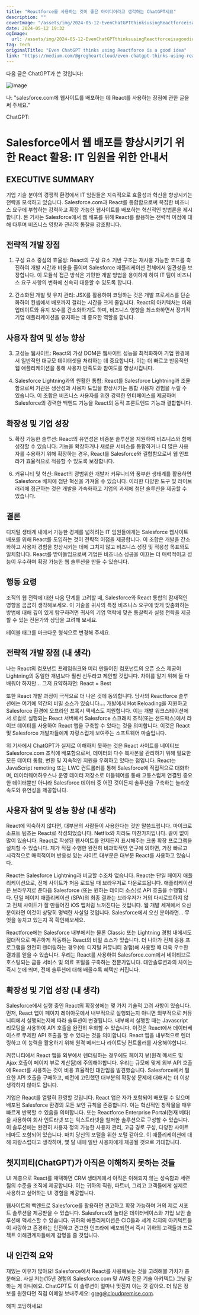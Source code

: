 ```yaml
---
title: "Reactforce를 사용하는 것이 좋은 아이디어라고 생각하는 ChatGPT세요"
description: ""
coverImage: "/assets/img/2024-05-12-EvenChatGPTthinksusingReactforceisagoodidea_0.png"
date: 2024-05-12 19:32
ogImage: 
  url: /assets/img/2024-05-12-EvenChatGPTthinksusingReactforceisagoodidea_0.png
tag: Tech
originalTitle: "Even ChatGPT thinks using Reactforce is a good idea"
link: "https://medium.com/@gregheartcloud/even-chatgpt-thinks-using-reactforce-is-a-good-idea-41925c4b3aeb"
---
```



다음 글은 ChatGPT가 쓴 것입니다:

![image](/assets/img/2024-05-12-EvenChatGPTthinksusingReactforceisagoodidea_0.png)

나: "salesforce.com에 웹사이트를 배포하는 데 React를 사용하는 장점에 관한 글을 써 주세요."

ChatGPT:



# Salesforce에서 웹 배포를 향상시키기 위한 React 활용: IT 임원을 위한 안내서

## EXECUTIVE SUMMARY

기업 기술 분야의 경쟁적 환경에서 IT 임원들은 지속적으로 효율성과 혁신을 향상시키는 전략을 모색하고 있습니다. Salesforce.com과 React를 통합함으로써 복잡한 비즈니스 요구에 부합하는 강력하고 확장 가능한 웹사이트를 배포하는 혁신적인 방법론을 제시합니다. 본 기사는 Salesforce에서 웹 배포를 위해 React를 활용하는 전략적 이점에 대해 다루며 비즈니스 영향과 관리적 통찰을 강조합니다.

## 전략적 개발 장점



1. 구성 요소 중심의 효율성: React의 구성 요소 기반 구조는 재사용 가능한 코드를 촉진하여 개발 시간과 비용을 줄이며 Salesforce 애플리케이션 전체에서 일관성을 보장합니다. 이 모듈식 접근 방식은 기민한 개발 방법을 용이하게 하여 IT 팀이 비즈니스 요구 사항의 변화에 신속히 대응할 수 있도록 합니다.

2. 간소화된 개발 및 유지 관리: JSX를 활용하여 코딩하는 것은 개발 프로세스를 단순화하여 컨셉에서 배포까지 걸리는 시간을 크게 줄입니다. React의 아키텍처는 미래 업데이트와 유지 보수를 간소화하기도 하며, 비즈니스 영향을 최소화하면서 장기적 기업 애플리케이션을 유지하는 데 중요한 역할을 합니다.

## 사용자 참여 및 성능 향상

3. 고성능 웹사이트: React의 가상 DOM은 웹사이트 성능을 최적화하여 기업 환경에서 일반적인 대규모 데이터셋을 처리하는 데 중요합니다. 이는 더 빠르고 반응적인 웹 애플리케이션을 통해 사용자 만족도와 참여도를 향상시킵니다.



4. Salesforce Lightning과의 원활한 통합: React를 Salesforce Lightning과 조율함으로써 기관은 생산성과 사용자 도입을 향상시키는 통합 사용자 경험을 누릴 수 있습니다. 이 조합은 비즈니스 사용자를 위한 강력한 인터페이스를 제공하며 Salesforce의 강력한 백엔드 기능을 React의 동적 프론트엔드 기능과 결합합니다.

## 확장성 및 기업 성장

5. 확장 가능한 솔루션: React의 유연성은 비증분 솔루션을 지원하여 비즈니스와 함께 성장할 수 있습니다. 기능을 확장하거나 새로운 서비스를 통합하거나 더 많은 사용자를 수용하기 위해 확장하는 경우, React를 Salesforce와 결합함으로써 웹 인프라가 효율적으로 적응할 수 있도록 보장합니다.

6. 커뮤니티 및 혁신: React의 광범위한 개발자 커뮤니티와 풍부한 생태계를 활용하면 Salesforce 배치에 첨단 혁신을 가져올 수 있습니다. 이러한 다양한 도구 및 라이브러리에 접근하는 것은 개발을 가속화하고 기업의 과제에 첨단 솔루션을 제공할 수 있습니다.



## 결론

디지털 생태계 내에서 가능한 경계를 넓히려는 IT 임원들에게는 Salesforce 웹사이트 배포를 위해 React를 도입하는 것이 전략적 이점을 제공합니다. 이 조합은 개발을 간소화하고 사용자 경험을 향상시키는 데에 그치지 않고 비즈니스 성장 및 적응성 목표와도 일치합니다. React를 받아들임으로써 기업은 비즈니스 성공을 이끄는 더 매력적이고 성능이 우수하며 확장 가능한 웹 솔루션을 만들 수 있습니다.

## 행동 요령

조직의 웹 전략에 대한 다음 단계를 고려할 때, Salesforce와 React 통합의 잠재적인 영향을 곰곰히 생각해보세요. 이 기술을 귀사의 특정 비즈니스 요구에 맞게 맞춤화하는 방법에 대해 깊이 있게 탐구하려면 귀사의 기업 맥락에 맞춘 통찰력과 실행 전략을 제공할 수 있는 전문가와 상담을 고려해 보세요.



테이블 태그를 마크다운 형식으로 변경해 주세요.



## 전략적 개발 장점 (내 생각)

나는 React의 컴포넌트 프레임워크와 미리 만들어진 컴포넌트의 오픈 소스 제공이 Lightning의 동일한 개념보다 훨씬 선두라고 제안할 것입니다. 차이를 알기 위해 둘 다 배워야 하지만... 그저 요약하자면: React = Best

또한 React 개발 과정이 극적으로 더 나은 것에 동의합니다. 당사의 Reactforce 솔루션에는 여기에 약간의 비밀 소스가 있습니다.... 개발에서 Hot Reloading을 지원하고 Salesforce 환경에 오프라인 프록시 액세스도 지원합니다. 이는 개발 워크스테이션에서 로컬로 실행되는 React 서버에서 Salesforce 스크래치 조직(또는 샌드박스)에서 라이브 데이터를 사용하여 React 앱을 구축할 수 있다는 것을 의미합니다. 이것은 React 및 Salesforce 개발자들에게 자랑스럽게 보여주는 소프트웨어 마술입니다.

위 기사에서 ChatGPT가 실제로 이해하지 못하는 것은 React 사이트를 네이티브 Salesforce.com 조직에 배포함으로써, 데이터의 다수 복사본을 관리하기 위해 필요한 모든 데이터 통합, 변환 및 지속적인 지원을 우회하고 있다는 점입니다. React는 JavaScript remoting 또는 LWC 컨트롤러를 통해 Salesforce에 직접적으로 대화하며, 데이터웨어하우스나 운영 데이터 저장소로 미들웨어를 통해 고통스럽게 연결된 중요한 데이터뿐만 아니라 Salesforce 데이터 중 어떤 것이든지 솔루션을 구축하는 놀라운 속도와 유연성을 제공합니다.



## 사용자 참여 및 성능 향상 (내 생각)

React에 익숙하지 않다면, 대부분의 사람들이 사용한다는 것만 말씀드립니다. 마이크로소프트 팀즈는 React로 작성되었습니다. Netflix와 지라도 마찬가지입니다. 끝이 없이 많이 있습니다. React로 작성된 웹사이트를 언제든지 표시해주는 크롬 확장 프로그램을 설치할 수 있습니다. 제가 직접 수행한 완전히 비과학적인 연구에 의하면, 가장 빠르고 시각적으로 매력적이며 반응성 있는 사이트 대부분은 대부분 React를 사용하고 있습니다.

React는 Salesforce Lightning과 비교할 수조차 없습니다. React는 단일 페이지 애플리케이션으로, 전체 사이트가 처음 로드될 때 브라우저로 다운로드됩니다. 애플리케이션은 브라우저로 푼다음 Salesforce (또는 원하는 데이터 소스)로 API 호출을 수행합니다. 단일 페이지 애플리케이션 (SPA)의 최종 결과는 브라우저가 거의 다시로드하지 않고 전체 사이트가 잘 만들어진 iOS 앱처럼 느껴진다는 것입니다. 웹 개발 세계에서 오신 분이라면 이것이 상당히 명백한 사실일 것입니다. Salesforce에서 오신 분이라면... 무엇을 놓치고 있는지 꼭 확인해보세요.

Reactforce에는 Salesforce 내부에서는 물론 Classic 또는 Lightning 경험 내에서도 절대적으로 매끈하게 작동하는 React의 비밀 소스가 있습니다. 더 나아가 전체 응용 프로그램을 완전히 렌더링하는 경우(예: 디지털 커뮤니티 경험)에 사용할 때 더욱 우수한 결과를 얻을 수 있습니다. 우리는 React를 사용하여 Salesforce.com에서 네이티브로 호스팅되는 금융 서비스 및 의료 포털을 구축하는 전문가입니다. 대안솔루션과의 차이는 즉시 눈에 띄며, 전체 솔루션에 대해 배울수록 혜택만 커집니다.



## 확장성 및 기업 성장 (내 생각)

Salesforce에서 실행 중인 React의 확장성에는 몇 가지 기술적 고려 사항이 있습니다. 먼저, React 앱이 페이지 레이아웃에서 내부적으로 실행되는지 아니면 외부적으로 커뮤니티에서 실행되는지에 따라 솔루션이 변경됩니다. 내부에서 실행할 때는 Javascript 리모팅을 사용하여 API 호출을 완전히 우회할 수 있습니다. 이것은 React에서 데이터베이스로 무제한 API 호출을 할 수 있다는 것을 의미합니다. React 앱을 내부적으로 렌더링하고 이 능력을 활용하기 위해 원격 메서드나 라이트닝 컨트롤러를 사용해야합니다.

커뮤니티에서 React 앱을 외부에서 렌더링하는 경우에도 페이지 뷰(원격 메서드 및 Ajax 호출이 페이지 뷰로 계산됨)에 주의해야합니다. 우리는 규모에 맞게 외부 API 호출에 React를 사용하는 것이 비용 효율적인 대안임을 발견했습니다. Salesforce에서 필요한 API 호출을 구매하고, 예전에 고민했던 대부분의 확장성 문제에 대해서는 더 이상 생각하지 않아도 됩니다.

기업은 React를 열렬히 환영할 것입니다. React 앱은 자가 포함되어 배포될 수 있으며 배포된 Salesforce 환경의 모든 보안 규칙을 존중합니다. 이는 혁신적인 창작물을 매우 빠르게 반복할 수 있음을 의미합니다. 또는 Reactforce Enterprise Portal(현재 베타)을 사용하여 회사 인트라넷 또는 익스트라넷을 철저한 솔루션으로 구성할 수 있습니다. 이 솔루션에는 완전히 사용자 정의 가능한 사용자 관리, 고급 경로 구성, 다양한 사이트 테마도 포함되어 있습니다. 마치 당신의 포털을 위한 포털 같아요. 이 애플리케이션에 대해 자랑스럽다고 생각하며, 몇 달 내에 일반 사용자에게 제공될 것으로 기대합니다.



## 챗지피티(ChatGPT)가 아직은 이해하지 못하는 것들

UI 계층으로 React를 채택하면 CRM 생태계에서 아직은 이해되지 않는 성숙함과 세련됨의 수준을 조직에 제공합니다. 이는 귀하의 직원, 파트너, 그리고 고객들에게 실제로 사용하고 싶어하는 UI 경험을 제공합니다.

웹사이트의 백엔드로 Salesforce를 활용하면 견고하고 확장 가능하며 거의 제로 서포트 솔루션을 제공받을 수 있습니다. Salesforce의 놀라운 데이터베이스와 기업 보안 솔루션에 액세스할 수 있습니다. 귀하의 애플리케이션은 CIO들과 세계 각지의 아키텍트들이 사랑하고 존경하는 안전하고 견고한 인프라에 배포되면서 즉시 귀하의 고객들과 프로젝트 이해관계자들에게 감명을 줄 것입니다.

## 내 인간적 요약



재밌는 이유가 많아요! Salesforce에서 React를 사용해보는 것을 고려해볼 가치가 충분해요. 사실 저는(15년 경험의 Salesforce.com 및 AWS 전문 기술 아키텍트) 그냥 말하는 게 아니에요. ChatGPT도 이 솔루션이 얼마나 멋진지 아는 것 같아요. 더 많은 정보를 원한다면 직접 이메일 보내주세요: greg@cloudpremise.com.

해피 코딩하세요!